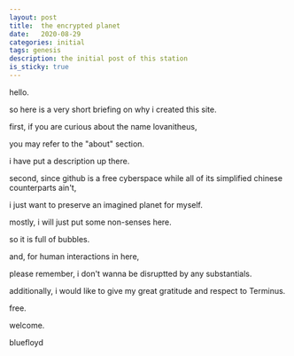```yaml
---
layout: post
title:  the encrypted planet
date:   2020-08-29
categories: initial
tags: genesis
description: the initial post of this station
is_sticky: true
---
```


hello.

so here is a very short briefing on why i created this site. 
 
first, if you are curious about the name lovanitheus, 

you may refer to the "about" section. 

i have put a description up there. 

second, since github is a free cyberspace while all of its simplified chinese counterparts ain't, 

i just want to preserve an imagined planet for myself. 

mostly, i will just put some non-senses here. 

so it is full of bubbles. 

and, for human interactions in here,

please remember, i don't wanna be disruptted by any substantials.

additionally, i would like to give my great gratitude and respect to Terminus. 

free.


welcome.
    
bluefloyd
